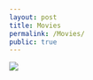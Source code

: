 ```yaml
---
layout: post
title: Movies
permalink: /Movies/
public: true
---
```


<img src="{{ site.baseurl }}/assets/kenhamo.jpg" class="profile">

